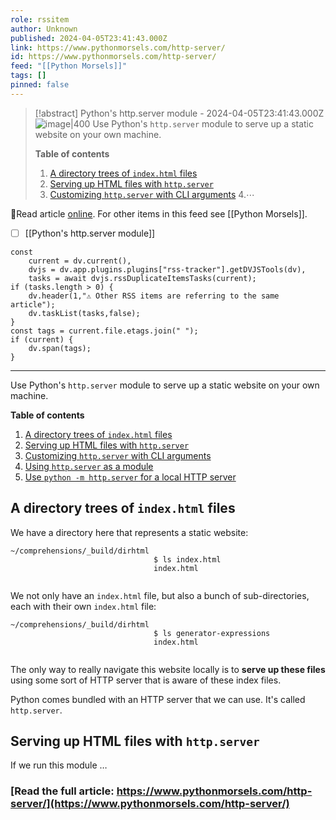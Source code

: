```yaml
---
role: rssitem
author: Unknown
published: 2024-04-05T23:41:43.000Z
link: https://www.pythonmorsels.com/http-server/
id: https://www.pythonmorsels.com/http-server/
feed: "[[Python Morsels]]"
tags: []
pinned: false
---
```


> [!abstract] Python's http.server module - 2024-04-05T23:41:43.000Z
> <span class="rss-image">![image|400](https://i.vimeocdn.com/filter/overlay?src0=https%3A%2F%2Fi.vimeocdn.com%2Fvideo%2F1841759405-9da045272fa3ba2c3dafbff1086447bd10609290a8f06c9e3ef300b43cd23fbf-d_1920x1080&src1=http%3A%2F%2Ff.vimeocdn.com%2Fp%2Fimages%2Fcrawler_play.png)</span> Use Python's `http.server` module to serve up a static website on your own machine.
> 
> **Table of contents**
> 
> 1. [A directory trees of `index.html` files](https://www.pythonmorsels.com/http-server/#a-directory-trees-of-indexhtml-files)
> 2. [Serving up HTML files with `http.server`](https://www.pythonmorsels.com/http-server/#serving-up-html-files-with-httpserver)
> 3. [Customizing `http.server` with CLI arguments](https://www.pythonmorsels.com/http-server/#customizing-httpserver-with-cli-arguments)
> 4.⋯

🔗Read article [online](https://www.pythonmorsels.com/http-server/). For other items in this feed see [[Python Morsels]].

- [ ] [[Python's http․server module]]

~~~dataviewjs
const
    current = dv.current(),
	dvjs = dv.app.plugins.plugins["rss-tracker"].getDVJSTools(dv),
	tasks = await dvjs.rssDuplicateItemsTasks(current);
if (tasks.length > 0) {
	dv.header(1,"⚠ Other RSS items are referring to the same article");
    dv.taskList(tasks,false);
}
const tags = current.file.etags.join(" ");
if (current) {
	dv.span(tags);
}
~~~

- - -
Use Python's `http.server` module to serve up a static website on your own machine.

**Table of contents**

1. [A directory trees of `index.html` files](https://www.pythonmorsels.com/http-server/#a-directory-trees-of-indexhtml-files)
2. [Serving up HTML files with `http.server`](https://www.pythonmorsels.com/http-server/#serving-up-html-files-with-httpserver)
3. [Customizing `http.server` with CLI arguments](https://www.pythonmorsels.com/http-server/#customizing-httpserver-with-cli-arguments)
4. [Using `http.server` as a module](https://www.pythonmorsels.com/http-server/#using-httpserver-as-a-module)
5. [Use `python -m http.server` for a local HTTP server](https://www.pythonmorsels.com/http-server/#use-python-m-httpserver-for-a-local-http-server)

## A directory trees of `index.html` files

We have a directory here that represents a static website:

```undefined
~/comprehensions/_build/dirhtml
                                $ ls index.html
                                index.html
                                
```

We not only have an `index.html` file, but also a bunch of sub-directories, each with their own `index.html` file:

```undefined
~/comprehensions/_build/dirhtml
                                $ ls generator-expressions
                                index.html
                                
```

The only way to really navigate this website locally is to **serve up these files** using some sort of HTTP server that is aware of these index files.

Python comes bundled with an HTTP server that we can use. It's called `http.server`.

## Serving up HTML files with `http.server`

If we run this module …

### [Read the full article: https://www.pythonmorsels.com/http-server/](https://www.pythonmorsels.com/http-server/)